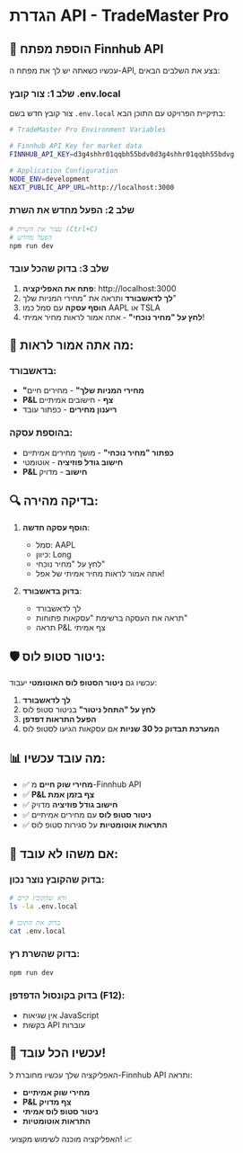 # הגדרת API - TradeMaster Pro

## 🔑 הוספת מפתח Finnhub API

עכשיו כשאתה יש לך את מפתח ה-API, בצע את השלבים הבאים:

### שלב 1: צור קובץ .env.local

צור קובץ חדש בשם `.env.local` בתיקיית הפרויקט עם התוכן הבא:

```bash
# TradeMaster Pro Environment Variables

# Finnhub API Key for market data
FINNHUB_API_KEY=d3g4shhr01qqbh55bdv0d3g4shhr01qqbh55bdvg

# Application Configuration
NODE_ENV=development
NEXT_PUBLIC_APP_URL=http://localhost:3000
```

### שלב 2: הפעל מחדש את השרת

```bash
# עצור את השרת (Ctrl+C)
# הפעל מחדש
npm run dev
```

### שלב 3: בדוק שהכל עובד

1. **פתח את האפליקציה**: http://localhost:3000
2. **לך לדאשבורד** ותראה את "מחירי המניות שלך"
3. **הוסף עסקה** עם סמל כמו AAPL או TSLA
4. **לחץ על "מחיר נוכחי"** - אתה אמור לראות מחיר אמיתי!

## 🎯 מה אתה אמור לראות:

### בדאשבורד:
- **"מחירי המניות שלך"** - מחירים חיים
- **P&L צף** - חישובים אמיתיים
- **ריענון מחירים** - כפתור עובד

### בהוספת עסקה:
- **כפתור "מחיר נוכחי"** - מושך מחירים אמיתיים
- **חישוב גודל פוזיציה** - אוטומטי
- **P&L חישוב** - מדויק

## 🔍 בדיקה מהירה:

1. **הוסף עסקה חדשה**:
   - סמל: AAPL
   - כיוון: Long
   - לחץ על "מחיר נוכחי"
   - אתה אמור לראות מחיר אמיתי של אפל!

2. **בדוק בדאשבורד**:
   - לך לדאשבורד
   - תראה את העסקה ברשימת "עסקאות פתוחות"
   - תראה P&L צף אמיתי

## 🛡️ ניטור סטופ לוס:

עכשיו גם **ניטור הסטופ לוס האוטומטי** יעבוד:
1. **לך לדאשבורד**
2. **לחץ על "התחל ניטור"** בניטור סטופ לוס
3. **הפעל התראות דפדפן**
4. **המערכת תבדוק כל 30 שניות** אם עסקאות הגיעו לסטופ לוס

## 📊 מה עובד עכשיו:

- ✅ **מחירי שוק חיים** מ-Finnhub API
- ✅ **P&L צף בזמן אמת**
- ✅ **חישוב גודל פוזיציה** מדויק
- ✅ **ניטור סטופ לוס** עם מחירים אמיתיים
- ✅ **התראות אוטומטיות** על סגירות סטופ לוס

## 🔧 אם משהו לא עובד:

### בדוק שהקובץ נוצר נכון:
```bash
# ודא שהקובץ קיים
ls -la .env.local

# בדוק את התוכן
cat .env.local
```

### בדוק שהשרת רץ:
```bash
npm run dev
```

### בדוק בקונסול הדפדפן (F12):
- אין שגיאות JavaScript
- בקשות API עוברות

## 🎉 עכשיו הכל עובד!

האפליקציה שלך עכשיו מחוברת ל-Finnhub API ותראה:
- **מחירי שוק אמיתיים**
- **P&L צף מדויק**
- **ניטור סטופ לוס אמיתי**
- **התראות אוטומטיות**

האפליקציה מוכנה לשימוש מקצועי! 📈
